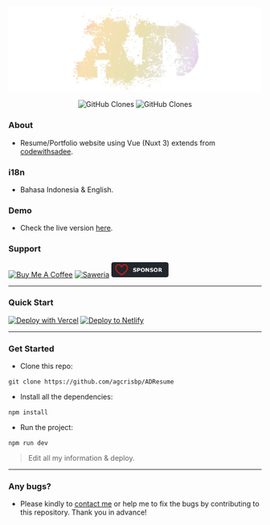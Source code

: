<center><img src="/public/images/sign.png" /></center>

<p align="center">
    <img alt='GitHub Clones' src='https://img.shields.io/badge/dynamic/json?color=success&label=Clone&query=count&url=https://gist.githubusercontent.com/agcrisbp/5079a593a8985c711db095c0d4cfa440/raw/clone.json&logo=github'>
    <img alt='GitHub Clones' src='https://img.shields.io/badge/dynamic/json?color=success&label=Unique&query=uniques&url=https://gist.githubusercontent.com/agcrisbp/5079a593a8985c711db095c0d4cfa440/raw/clone.json&logo=githubactions&logoColor=white'>
</p>

### About
- Resume/Portfolio website using Vue (Nuxt 3) extends from [codewithsadee](https://github.com/codewithsadee/vcard-personal-portfolio).

### i18n
- Bahasa Indonesia & English.

### Demo
- Check the live version [here](https://bit.ly/ADLink-Showcase).

### Support
<a href="https://www.buymeacoffee.com/agcrisbp" target="_blank"><img src="https://cdn.buymeacoffee.com/buttons/v2/default-yellow.png" alt="Buy Me A Coffee" style="height: 32px !important;width: 114px !important;" ></a>
<a href="https://saweria.co/agcrisbp" target="_blank"><img src="https://aghea.site/saweria-button.png" alt="Saweria" style="height: 30px !important;width: 114px !important;" ></a>
<a href="https://github.com/sponsors/agcrisbp" target="_blank"><img src="/public/sponsor-badge.svg" alt="Github Sponsor" style="height: 30px !important;width: 114px !important;" ></a>

---

### Quick Start
[![Deploy with Vercel](https://vercel.com/button)](https://vercel.com/import/git?s=https://github.com/agcrisbp/ADResume)
[![Deploy to Netlify](https://www.netlify.com/img/deploy/button.svg)](https://app.netlify.com/start/deploy?repository=https://github.com/agcrisbp/ADResume)

---

### Get Started

- Clone this repo:
```
git clone https://github.com/agcrisbp/ADResume
```

- Install all the dependencies:
```
npm install
```

- Run the project:
```
npm run dev
```

> Edit all my information & deploy.

---

### Any bugs?
- Please kindly to [contact me](https://twitter.com/messages/compose?recipient_id=434987538) or help me to fix the bugs by contributing to this repository. Thank you in advance!